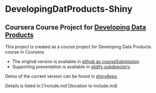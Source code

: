 # DevelopingDatProducts-Shiny

## Coursera Course Project for [Developing Data Products](https://www.coursera.org/course/devdataprod)

This project is created as a course project for Developing Data Products course in Coursera
 - The original version is available in [github as courseSubmission](https://github.com/RajivShrestha/DevelopingDataProducts-Shiny)
 - Supporting presentation is available in [slidify subdirectory](./slidify).
 
Demo of the current version can be found in [shinyApps]()

Details is listed in ['include.md'](location to include.md)
